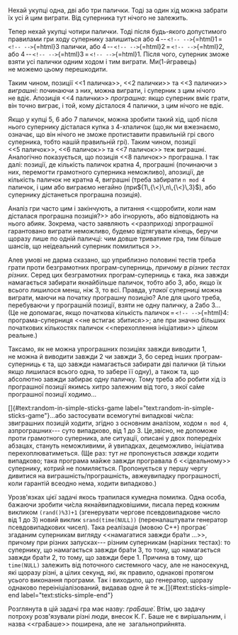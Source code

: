 Нехай укупці одна, дві або три палички. Тоді за один хід можна забрати
їх усі й цим виграти. Від суперника тут нічого не залежить.

Тепер нехай укупці чотири палички. Тоді після будь-якого допустимого
правилами гри ходу супернику залишиться або
4$\,$--$\,$`<!-- -->`{=html}1$\,$=$\,$`<!-- -->`{=html}3 палички, або
4$\,$--$\,$`<!-- -->`{=html}2$\,$=$\,$`<!-- -->`{=html}2, або
4$\,$--$\,$`<!-- -->`{=html}3$\,$=$\,$`<!-- -->`{=html}1. Після чого,
суперник зможе взяти усі палички одним ходом і тим виграти.
Ми(1-йгравець) не можемо цьому перешкодити.

Таким чином, позиції \<\<1 паличка\>\>, \<\<2 палички\>\> та
\<\<3 палички\>\> *виграшні*: починаючи з них, можна виграти, і суперник
з цим нічого не вдіє. Апозиція \<\<4 палички\>\> *програшна*: якщо
суперник вміє грати, він точно виграє, і той, кому дісталося 4 палички,
з цим нічого не вдіє.

Якщо у купці 5, 6 або 7 паличок, можна зробити такий хід, щоб після
нього супернику дісталася купка з 4-хпаличок (що,як ми вжезнаємо,
означає, що він нічого не зможе протиставити правильній грі свого
суперника, тобто нашій правильній грі). Таким чином, позиції
\<\<5 паличок\>\>, \<\<6 паличок\>\> та \<\<7 паличок\>\> теж виграшні.
Аналогічно показується, що позиція \<\<8 паличок\>\> програшна. І так
далі: позиції, де кількість паличок кратна 4, програшні (починаючи з
них, перемогти грамотного суперника неможливо), апозиції, де кількість
паличок не кратна 4, виграшні (треба забирати `n mod 4` паличок, і цим
або виграємо негайно (при${1\,{\<}\,n\,{\<}\,3}$), або супернику
дістанеться програшна позиція).

Аналіз гри часто цим і закінчують, а питання \<\<щоробити, коли нам
дісталася програшна позиція?\>\> або ігнорують, або відповідають на
нього абияк. Зокрема, часто заявляють \<\<разприході зпрограшної
гарантовано виграти неможливо, будемо відтягувати кінець, беручи щоразу
лише по одній паличці: чим довше триватиме гра, тим більше шансів, що
неідеальний суперник помилиться \>\>.

Алев умові не дарма сказано, що уприблизно половині тестів треба грати
проти безграмотних програм-суперниць, *причому в різних тестах різних*.
Серед цих безграмотних програм-суперниць є така, яка завжди намагається
забирати якнайбільше паличок, тобто або 3, або, якщо їх всього лишилося
менш, ніж 3, то всі. Правда, у*такої* суперниці можна виграти, маючи
на початку програшну позицію? Але для цього треба, перебуваючи у
програшній позиції, взяти не одну паличку, а 2або 3... (Це не допомагає,
якщо початкова кількість паличок$\,$=$\,$`<!-- -->`{=html}4:
програма-суперниця \<\<не встигає збитися\>\>; але при значно більших
початкових кількостях паличок \<\<перехоплення ініціативи\>\> цілком
реальне.)

Таксамо, як не можна упрограшних позиціях завжди виводити 1, не можна й
виводити завжди 2 чи завжди 3, бо серед інших програм-суперниць є та, що
завжди намагається забирати дві палички (й тільки якщо лишилася всього
одна, то забере її одну), а також та, що абсолютно завжди забирає одну
паличку. Тому треба або робити хід із програшної позиції якимсь хитро
залежним від того, з якої са́ме програшної позиції ходимо...

[]{#text:random-in-simple-sticks-game
label="text:random-in-simple-sticks-game"}...або застосувати всемогутні
випадкові чи́сла: звиграшних позицій ходити, згідно з основним аналізом,
ходом `n mod 4`, азпрограшних--- суто випадково, від 1 до 3. Це,звісно,
не допоможе проти грамотного суперника, але ситуації, описані у двох
попередніх абзацах, стануть неможливими, й увипадках, децеможливо,
ініціатива перехоплюватиметься. (Ще раз: тут *не* пропонується *завжди*
ходити випадково; така програма майже завжди програвала б
\<\<ідеальному\>\> супернику, котрий не помиляється. Пропонується
у першу чергу дивитися на виграшність/програшність, авжеувипадку
програшності, коли гарантій всеодно нема, ходити випадково.)

Урозв'язках цієї задачі якось трапилася кумедна помилка. Одна особа,
бажаючи зробити чи́сла якнайвипадковішими, писала перед кожним викликом
`(rand()%3)+1` (згенерувати чергове псевдовипадкове число від 1 до 3)
новий виклик `srand(time(NULL))` (переналаштувати генератор
псевдовипадкових чисел). Така реалізація (мовою C++) програє́ згаданим
суперникам вигляду \<\<намагатися завжди бра́ти ...\>\>, причому при
різних запусках--- різним суперникам (нарізних тестах): то супернику,
що намагається завжди бра́ти 3, то тому, що намагається завжди бра́ти 2,
то тому, що завжди бере 1. Причина в тому, що `time(NULL)` залежить від
поточного системного часу, але не наносекунд, які щоразу різні, а цілих
секунд, які, як правило, однакові протягом усього виконання програми.
Так і виходило, що генератор, щоразу однаково переініціалізований,
видавав одне й те ж.[]{#text:sticks-simple-end
label="text:sticks-simple-end"}

Розглянута в цій задачі гра має назву: *граБаше́*. Втім, цю задачу
потроху розв'язували різні люди, внесок К.$\,$Г. Баше не є вирішальним,
і назва \<\<граБаше\>\> поширена, але не  загальноприйнята.
